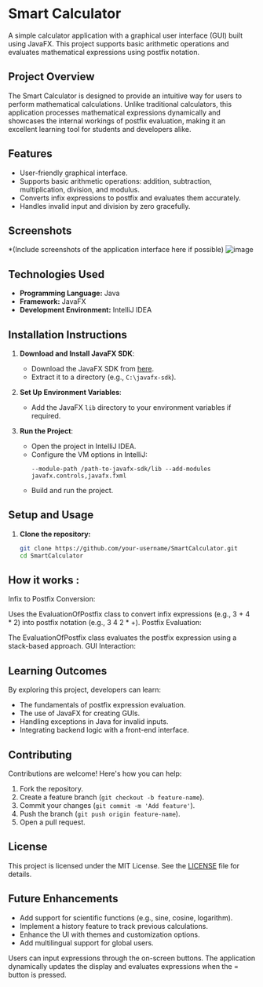 # Smart Calculator

A simple calculator application with a graphical user interface (GUI) built using JavaFX. This project supports basic arithmetic operations and evaluates mathematical expressions using postfix notation.

## Project Overview
The Smart Calculator is designed to provide an intuitive way for users to perform mathematical calculations. Unlike traditional calculators, this application processes mathematical expressions dynamically and showcases the internal workings of postfix evaluation, making it an excellent learning tool for students and developers alike.

## Features

- User-friendly graphical interface.
- Supports basic arithmetic operations: addition, subtraction, multiplication, division, and modulus.
- Converts infix expressions to postfix and evaluates them accurately.
- Handles invalid input and division by zero gracefully.

## Screenshots

*(Include screenshots of the application interface here if possible)
![image](https://github.com/user-attachments/assets/14d082d8-8a10-4474-91e7-35774e6f5064)


## Technologies Used

- **Programming Language:** Java
- **Framework:** JavaFX
- **Development Environment:** IntelliJ IDEA

## Installation Instructions

1. **Download and Install JavaFX SDK**:
   - Download the JavaFX SDK from [here](https://gluonhq.com/products/javafx/).
   - Extract it to a directory (e.g., `C:\javafx-sdk`).

2. **Set Up Environment Variables**:
   - Add the JavaFX `lib` directory to your environment variables if required.

3. **Run the Project**:
   - Open the project in IntelliJ IDEA.
   - Configure the VM options in IntelliJ:
     ```
     --module-path /path-to-javafx-sdk/lib --add-modules javafx.controls,javafx.fxml
     ```
   - Build and run the project.

## Setup and Usage

1. **Clone the repository:**
   ```bash
   git clone https://github.com/your-username/SmartCalculator.git
   cd SmartCalculator

## How it works : 
Infix to Postfix Conversion:

Uses the EvaluationOfPostfix class to convert infix expressions (e.g., 3 + 4 * 2) into postfix notation (e.g., 3 4 2 * +).
Postfix Evaluation:

The EvaluationOfPostfix class evaluates the postfix expression using a stack-based approach.
GUI Interaction:

## Learning Outcomes

By exploring this project, developers can learn:
- The fundamentals of postfix expression evaluation.
- The use of JavaFX for creating GUIs.
- Handling exceptions in Java for invalid inputs.
- Integrating backend logic with a front-end interface.

## Contributing

Contributions are welcome! Here's how you can help:
1. Fork the repository.
2. Create a feature branch (`git checkout -b feature-name`).
3. Commit your changes (`git commit -m 'Add feature'`).
4. Push the branch (`git push origin feature-name`).
5. Open a pull request.

## License

This project is licensed under the MIT License. See the [LICENSE](LICENSE) file for details.

## Future Enhancements

- Add support for scientific functions (e.g., sine, cosine, logarithm).
- Implement a history feature to track previous calculations.
- Enhance the UI with themes and customization options.
- Add multilingual support for global users.


Users can input expressions through the on-screen buttons.
The application dynamically updates the display and evaluates expressions when the = button is pressed.
